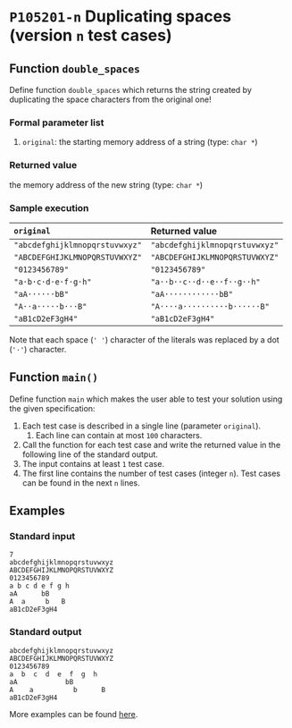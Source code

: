 # `P105201-n` Duplicating spaces (version `n` test cases)

## Function `double_spaces`

Define function `double_spaces` which returns the string created by duplicating the space characters from the original one!

### Formal parameter list

1. `original`: the starting memory address of a string (type: `char *`)

### Returned value

the memory address of the new string (type: `char *`)

### Sample execution

| `original` | Returned value | 
| :--- | :--- | 
| `"abcdefghijklmnopqrstuvwxyz"` | `"abcdefghijklmnopqrstuvwxyz"` |
| `"ABCDEFGHIJKLMNOPQRSTUVWXYZ"` | `"ABCDEFGHIJKLMNOPQRSTUVWXYZ"` |
| `"0123456789"` | `"0123456789"` |
| `"a·b·c·d·e·f·g·h"` | `"a··b··c··d··e··f··g··h"` |
| `"aA······bB"` | `"aA············bB"` |
| `"A··a·····b···B"` | `"A····a··········b······B"` |
| `"aB1cD2eF3gH4"` | `"aB1cD2eF3gH4"` |

Note that each space (`' '`) character of the literals was replaced by a dot (`'·'`) character.

## Function `main()`

Define function `main` which makes the user able to test your solution using the given specification:

1. Each test case is described in a single line (parameter `original`).
    1. Each line can contain at most `100` characters.
1. Call the function for each test case and write the returned value in the following line of the standard output.
1. The input contains at least `1` test case.
1. The first line contains the number of test cases (integer `n`). Test cases can be found in the next `n` lines.

## Examples

### Standard input

```
7
abcdefghijklmnopqrstuvwxyz
ABCDEFGHIJKLMNOPQRSTUVWXYZ
0123456789
a b c d e f g h
aA      bB
A  a     b   B
aB1cD2eF3gH4
```

### Standard output

```
abcdefghijklmnopqrstuvwxyz
ABCDEFGHIJKLMNOPQRSTUVWXYZ
0123456789
a  b  c  d  e  f  g  h
aA            bB
A    a          b      B
aB1cD2eF3gH4
```

More examples can be found [here](./P105201).